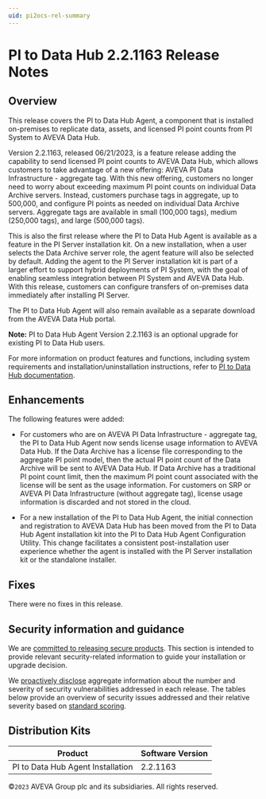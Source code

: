 ```yaml
---
uid: pi2ocs-rel-summary
---
```


# PI to Data Hub 2.2.1163 Release Notes

## Overview

This release covers the PI to Data Hub Agent, a component that is installed on-premises to replicate data, assets, and licensed PI point counts from PI System to AVEVA Data Hub. 

Version 2.2.1163, released 06/21/2023, is a feature release adding the capability to send licensed PI point counts to AVEVA Data Hub, which allows customers to take advantage of a new offering: AVEVA PI Data Infrastructure - aggregate tag. With this new offering, customers no longer need to worry about exceeding maximum PI point counts on individual Data Archive servers. Instead, customers purchase tags in aggregate, up to 500,000, and configure PI points as needed on individual Data Archive servers. Aggregate tags are available in small (100,000 tags), medium (250,000 tags), and large (500,000 tags).

This is also the first release where the PI to Data Hub Agent is available as a feature in the PI Server installation kit. On a new installation, when a user selects the Data Archive server role, the agent feature will also be selected by default. Adding the agent to the PI Server installation kit is part of a larger effort to support hybrid deployments of PI System, with the goal of enabling seamless integration between PI System and AVEVA Data Hub. With this release, customers can configure transfers of on-premises data immediately after installing PI Server.  

The PI to Data Hub Agent will also remain available as a separate download from the AVEVA Data Hub portal.

**Note:** PI to Data Hub Agent Version 2.2.1163 is an optional upgrade for existing PI to Data Hub users.

For more information on product features and functions, including system requirements and installation/uninstallation instructions, refer to [PI to Data Hub documentation](xref:PItoDH).

## Enhancements

The following features were added:

- For customers who are on AVEVA PI Data Infrastructure - aggregate tag, the PI to Data Hub Agent now sends license usage information to AVEVA Data Hub. If the Data Archive has a license file corresponding to the aggregate PI point model, then the actual PI point count of the Data Archive will be sent to AVEVA Data Hub. If Data Archive has a traditional PI point count limit, then the maximum PI point count associated with the license will be sent as the usage information. For customers on SRP or AVEVA PI Data Infrastructure (without aggregate tag), license usage information is discarded and not stored in the cloud.

- For a new installation of the PI to Data Hub Agent, the initial connection and registration to AVEVA Data Hub has been moved from the PI to Data Hub Agent installation kit into the PI to Data Hub Agent Configuration Utility. This change facilitates a consistent post-installation user experience whether the agent is installed with the PI Server installation kit or the standalone installer.

## Fixes

There were no fixes in this release.

## Security information and guidance

We are [committed to releasing secure products](https://docs.aveva.com/bundle/security-commitment-and-disclosure-standards/page/securitycommitmentanddisclosurestandards.html). This section is intended to provide relevant security-related information to guide your installation or upgrade decision.  

We [proactively disclose](https://docs.aveva.com/bundle/security-commitment-and-disclosure-standards/page/securitycommitmentanddisclosurestandards.html#vulnerability-communication) aggregate information about the number and severity of security vulnerabilities addressed in each release. The tables below provide an overview of security issues addressed and their relative severity based on [standard scoring](https://docs.aveva.com/bundle/security-commitment-and-disclosure-standards/page/securitycommitmentanddisclosurestandards.html#vulnerability-scoring).

## Distribution Kits

| Product                           | Software Version |
|---------------------------------- | ---------------- |
| PI to Data Hub Agent Installation | 2.2.1163         |

©`2023` AVEVA Group plc and its subsidiaries. All rights reserved.